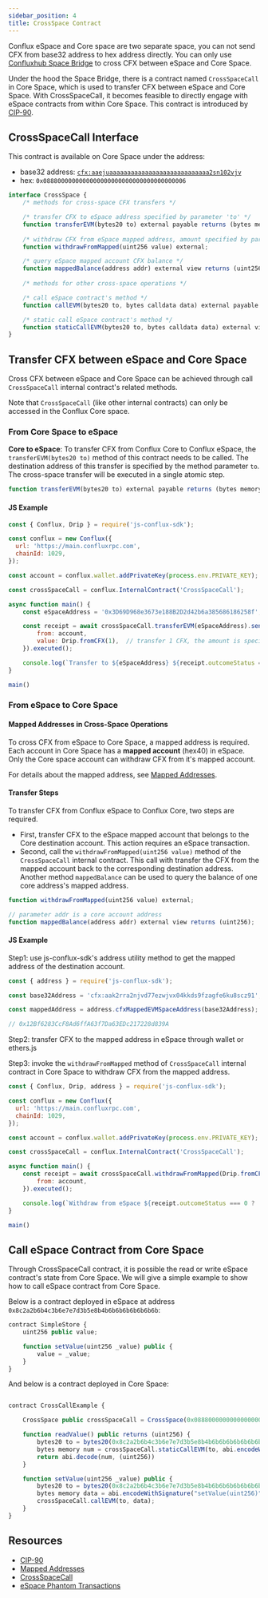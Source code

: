 ```yaml
---
sidebar_position: 4
title: CrossSpace Contract
---
```


Conflux eSpace and Core space are two separate space, you can not send CFX from base32 address to hex address directly. You can only use [Confluxhub Space Bridge](https://confluxhub.io/espace-bridge/cross-space) to cross CFX between eSpace and Core Space.

Under the hood the Space Bridge, there is a contract named `CrossSpaceCall` in Core Space, which is used to transfer CFX between eSpace and Core Space. With CrossSpaceCall, it becomes feasible to directly engage with eSpace contracts from within Core Space. This contract is introduced by [CIP-90](https://github.com/Conflux-Chain/CIPs/blob/master/CIPs/cip-90.md). 

## CrossSpaceCall Interface

This contract is available on Core Space under the address:

* base32 address: [`cfx:aaejuaaaaaaaaaaaaaaaaaaaaaaaaaaaa2sn102vjv`](https://confluxscan.io/address/cfx:aaejuaaaaaaaaaaaaaaaaaaaaaaaaaaaa2sn102vjv)
* hex: `0x0888000000000000000000000000000000000006`

```js
interface CrossSpace {
    /* methods for cross-space CFX transfers */

    /* transfer CFX to eSpace address specified by parameter 'to' */
    function transferEVM(bytes20 to) external payable returns (bytes memory output);
    
    /* withdraw CFX from eSpace mapped address, amount specified by parameter 'value' */
    function withdrawFromMapped(uint256 value) external;

    /* query eSpace mapped account CFX balance */
    function mappedBalance(address addr) external view returns (uint256);
    
    /* methods for other cross-space operations */

    /* call eSpace contract's method */
    function callEVM(bytes20 to, bytes calldata data) external payable returns (bytes memory output);

    /* static call eSpace contract's method */
    function staticCallEVM(bytes20 to, bytes calldata data) external view returns (bytes memory output);
}
```

## Transfer CFX between eSpace and Core Space

Cross CFX between eSpace and Core Space can be achieved through call `CrossSpaceCall` internal contract's related methods.

Note that `CrossSpaceCall` (like other internal contracts) can only be accessed in the Conflux Core space.

### From Core Space to eSpace

**Core to eSpace**: To transfer CFX from Conflux Core to Conflux eSpace, the `transferEVM(bytes20 to)` method of this contract needs to be called. The destination address of this transfer is specified by the method parameter `to`. The cross-space transfer will be executed in a single atomic step.

```js
function transferEVM(bytes20 to) external payable returns (bytes memory output);
```

#### JS Example

```js
const { Conflux, Drip } = require('js-conflux-sdk');

const conflux = new Conflux({
  url: 'https://main.confluxrpc.com',
  chainId: 1029,
});

const account = conflux.wallet.addPrivateKey(process.env.PRIVATE_KEY);

const crossSpaceCall = conflux.InternalContract('CrossSpaceCall');

async function main() {
    const eSpaceAddress = '0x3D69D968e3673e188B2D2d42b6a385686186258f';

    const receipt = await crossSpaceCall.transferEVM(eSpaceAddress).sendTransaction({
        from: account,
        value: Drip.fromCFX(1),  // transfer 1 CFX, the amount is specify by value
    }).executed();

    console.log(`Transfer to ${eSpaceAddress} ${receipt.outcomeStatus === 0 ? 'succeed' : 'failed'}`);
}

main()
```

### From eSpace to Core Space

#### Mapped Addresses in Cross-Space Operations

To cross CFX from eSpace to Core Space, a mapped address is required. Each account in Core Space has a **mapped account** (hex40) in eSpace. Only the Core space account can withdraw CFX from it's mapped account.

For details about the mapped address, see [Mapped Addresses](../learn/accounts.md#mapped-addresses-in-cross-space-operations).

#### Transfer Steps

To transfer CFX from Conflux eSpace to Conflux Core, two steps are required. 

* First, transfer CFX to the eSpace mapped account that belongs to the Core destination account. This action requires an eSpace transaction.
* Second, call the `withdrawFromMapped(uint256 value)` method of the `CrossSpaceCall` internal contract. This call with transfer the CFX from the mapped account back to the corresponding destination address. Another method `mappedBalance` can be used to query the balance of one core address's mapped address.

```js
function withdrawFromMapped(uint256 value) external;

// parameter addr is a core account address
function mappedBalance(address addr) external view returns (uint256);
```

#### JS Example

Step1: use js-conflux-sdk's address utility method to get the mapped address of the destination account.

```js
const { address } = require('js-conflux-sdk');

const base32Address = 'cfx:aak2rra2njvd77ezwjvx04kkds9fzagfe6ku8scz91';

const mappedAddress = address.cfxMappedEVMSpaceAddress(base32Address);

// 0x12Bf6283CcF8Ad6ffA63f7Da63EDc217228d839A
```

Step2: transfer CFX to the mapped address in eSpace through wallet or ethers.js

Step3: invoke the `withdrawFromMapped` method of `CrossSpaceCall` internal contract in Core Space to withdraw CFX from the mapped address.

```js
const { Conflux, Drip, address } = require('js-conflux-sdk');

const conflux = new Conflux({
  url: 'https://main.confluxrpc.com',
  chainId: 1029,
});

const account = conflux.wallet.addPrivateKey(process.env.PRIVATE_KEY);

const crossSpaceCall = conflux.InternalContract('CrossSpaceCall');

async function main() {
    const receipt = await crossSpaceCall.withdrawFromMapped(Drip.fromCFX(1)).sendTransaction({
        from: account,
    }).executed();

    console.log(`Withdraw from eSpace ${receipt.outcomeStatus === 0 ? 'succeed' : 'failed'}`);
}

main()
```

## Call eSpace Contract from Core Space

Through CrossSpaceCall contract, it is possible the read or write eSpace contract's state from Core Space. We will give a simple example to show how to call eSpace contract from Core Space.

Below is a contract deployed in eSpace at address `0x8c2a2b6b4c3b6e7e7d3b5e8b4b6b6b6b6b6b6b6b`:

```js
contract SimpleStore {
    uint256 public value;

    function setValue(uint256 _value) public {
        value = _value;
    }
}
```

And below is a contract deployed in Core Space:

```js

contract CrossCallExample {

    CrossSpace public crossSpaceCall = CrossSpace(0x0888000000000000000000000000000000000006);

    function readValue() public returns (uint256) {
        bytes20 to = bytes20(0x8c2a2b6b4c3b6e7e7d3b5e8b4b6b6b6b6b6b6b6b);
        bytes memory num = crossSpaceCall.staticCallEVM(to, abi.encodeWithSignature("value()"));
        return abi.decode(num, (uint256))
    }

    function setValue(uint256 _value) public {
        bytes20 to = bytes20(0x8c2a2b6b4c3b6e7e7d3b5e8b4b6b6b6b6b6b6b6b);
        bytes memory data = abi.encodeWithSignature("setValue(uint256)", 100);
        crossSpaceCall.callEVM(to, data);
    }
}

```

## Resources

* [CIP-90](https://github.com/Conflux-Chain/CIPs/blob/master/CIPs/cip-90.md)
* [Mapped Addresses](../learn/accounts.md#mapped-addresses-in-cross-space-operations)
* [CrossSpaceCall](../../core/learn/core-space-basics/internal-contracts/crossSpaceCall.md)
* [eSpace Phantom Transactions](./evm-compatibility.md#phantom-transactions)
